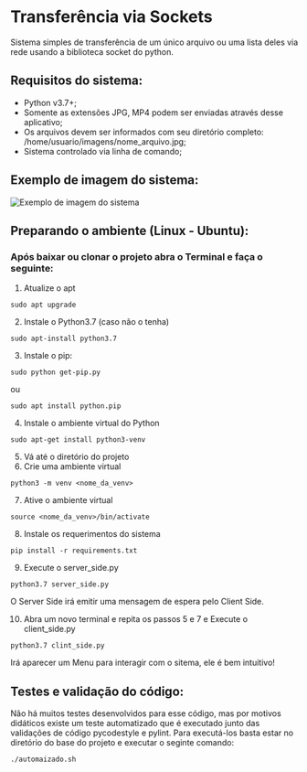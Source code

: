 # Transferência via Sockets

Sistema simples de transferência de um único arquivo ou uma lista deles via rede usando a biblioteca socket do python.

## Requisitos do sistema:
- Python v3.7+;
- Somente as extensões JPG, MP4 podem ser enviadas através desse aplicativo;
- Os arquivos devem ser informados com seu diretório completo: /home/usuario/imagens/nome_arquivo.jpg;
- Sistema controlado via linha de comando;

## Exemplo de imagem do sistema:
![Exemplo de imagem do sistema](https://piresthiago.com.br/minhas_imagens/socketspython.png)

## Preparando o ambiente (Linux - Ubuntu):

### Após baixar ou clonar o projeto abra o Terminal e faça o seguinte:

1. Atualize o apt
```
sudo apt upgrade
```
2. Instale o Python3.7 (caso não o tenha)
```
sudo apt-install python3.7
```
3. Instale o pip:
```
sudo python get-pip.py
```
ou
```
sudo apt install python.pip
```
4. Instale o ambiente virtual do Python
```
sudo apt-get install python3-venv
```
5. Vá até o diretório do projeto
6. Crie uma ambiente virtual
```
python3 -m venv <nome_da_venv>
```
7. Ative o ambiente virtual
```
source <nome_da_venv>/bin/activate
```
8. Instale os requerimentos do sistema
```
pip install -r requirements.txt
```
9. Execute o server_side.py
```
python3.7 server_side.py
```
O Server Side irá emitir uma mensagem de espera pelo Client Side.

10. Abra um novo terminal e repita os passos 5 e 7 e Execute o client_side.py
```
python3.7 clint_side.py
```
Irá aparecer um Menu para interagir com o sitema, ele é bem intuitivo!

## Testes e validação do código:

Não há muitos testes desenvolvidos para esse código, mas por motivos didáticos existe um teste automatizado que é executado junto das validações de código pycodestyle e pylint. Para executá-los basta estar no diretório do base do projeto e executar o seginte comando:

```
./automaizado.sh
```
